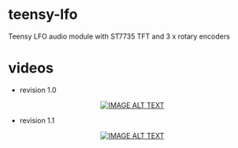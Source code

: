 # teensy-lfo
Teensy LFO audio module with ST7735 TFT and 3 x rotary encoders

# videos
* revision 1.0

<div align="center">
  <a href="https://www.youtube.com/watch?v=oHey9vxUgPI"><img src="https://img.youtube.com/vi/oHey9vxUgPI/0.jpg" alt="IMAGE ALT TEXT"></a></div>

* revision 1.1

<div align="center">
   <a href="https://www.youtube.com/watch?v=F82L4924gZA"><img src="https://img.youtube.com/vi/F82L4924gZA/0.jpg" alt="IMAGE ALT TEXT"></a></div>
